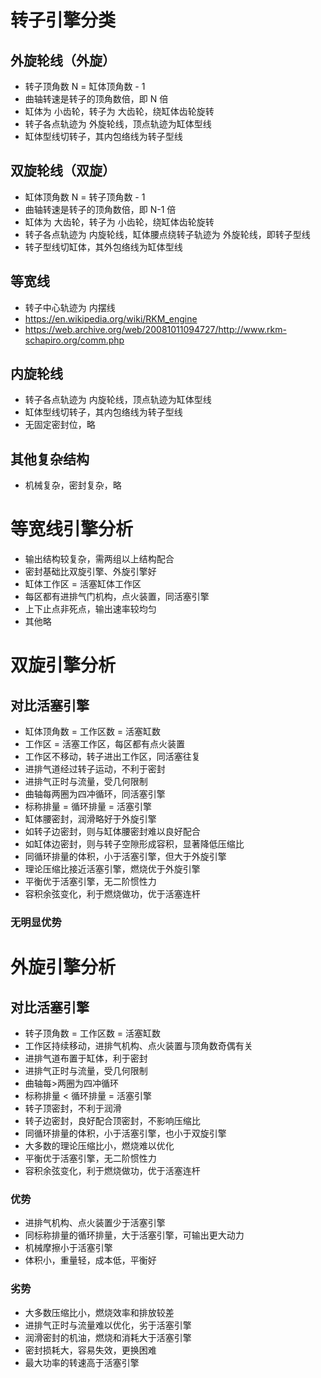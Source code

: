 #
# 转子引擎分类

## 外旋轮线（外旋）

* 转子顶角数 N = 缸体顶角数 - 1
* 曲轴转速是转子的顶角数倍，即 N 倍
* 缸体为 小齿轮，转子为 大齿轮，绕缸体齿轮旋转
* 转子各点轨迹为 外旋轮线，顶点轨迹为缸体型线
* 缸体型线切转子，其内包络线为转子型线

## 双旋轮线（双旋）

* 缸体顶角数 N = 转子顶角数 - 1
* 曲轴转速是转子的顶角数倍，即 N-1 倍
* 缸体为 大齿轮，转子为 小齿轮，绕缸体齿轮旋转
* 转子各点轨迹为 内旋轮线，缸体腰点绕转子轨迹为 外旋轮线，即转子型线
* 转子型线切缸体，其外包络线为缸体型线

## 等宽线

* 转子中心轨迹为 内摆线
* https://en.wikipedia.org/wiki/RKM_engine
* https://web.archive.org/web/20081011094727/http://www.rkm-schapiro.org/comm.php

## 内旋轮线

* 转子各点轨迹为 内旋轮线，顶点轨迹为缸体型线
* 缸体型线切转子，其内包络线为转子型线
* 无固定密封位，略

## 其他复杂结构

* 机械复杂，密封复杂，略

#
# 等宽线引擎分析

* 输出结构较复杂，需两组以上结构配合
* 密封基础比双旋引擎、外旋引擎好
* 缸体工作区 = 活塞缸体工作区
* 每区都有进排气门机构，点火装置，同活塞引擎
* 上下止点非死点，输出速率较均匀
* 其他略

#
# 双旋引擎分析

## 对比活塞引擎

* 缸体顶角数 = 工作区数 = 活塞缸数 
* 工作区 = 活塞工作区，每区都有点火装置
* 工作区不移动，转子进出工作区，同活塞往复
* 进排气道经过转子运动，不利于密封
* 进排气正时与流量，受几何限制
* 曲轴每两圈为四冲循环，同活塞引擎
* 标称排量 = 循环排量 = 活塞引擎
* 缸体腰密封，润滑略好于外旋引擎
* 如转子边密封，则与缸体腰密封难以良好配合
* 如缸体边密封，则与转子空隙形成容积，显著降低压缩比
* 同循环排量的体积，小于活塞引擎，但大于外旋引擎
* 理论压缩比接近活塞引擎，燃烧优于外旋引擎
* 平衡优于活塞引擎，无二阶惯性力
* 容积余弦变化，利于燃烧做功，优于活塞连杆

### 无明显优势

#
# 外旋引擎分析

## 对比活塞引擎

* 转子顶角数 = 工作区数 = 活塞缸数
* 工作区持续移动，进排气机构、点火装置与顶角数奇偶有关
* 进排气道布置于缸体，利于密封
* 进排气正时与流量，受几何限制
* 曲轴每>两圈为四冲循环
* 标称排量 < 循环排量 = 活塞引擎
* 转子顶密封，不利于润滑
* 转子边密封，良好配合顶密封，不影响压缩比
* 同循环排量的体积，小于活塞引擎，也小于双旋引擎
* 大多数的理论压缩比小，燃烧难以优化
* 平衡优于活塞引擎，无二阶惯性力
* 容积余弦变化，利于燃烧做功，优于活塞连杆

### 优势

* 进排气机构、点火装置少于活塞引擎
* 同标称排量的循环排量，大于活塞引擎，可输出更大动力
* 机械摩擦小于活塞引擎
* 体积小，重量轻，成本低，平衡好

### 劣势

* 大多数压缩比小，燃烧效率和排放较差
* 进排气正时与流量难以优化，劣于活塞引擎
* 润滑密封的机油，燃烧和消耗大于活塞引擎
* 密封损耗大，容易失效，更换困难
* 最大功率的转速高于活塞引擎
